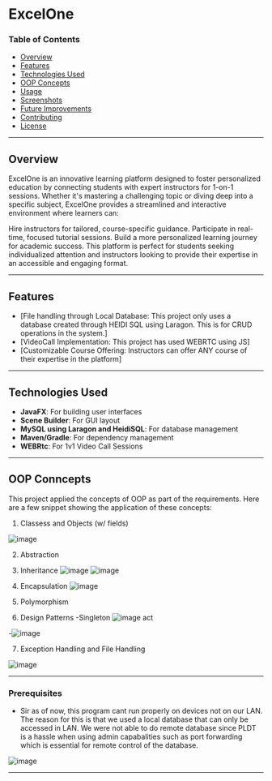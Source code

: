 # ExcelOne

### Table of Contents

- [Overview](#overview)
- [Features](#features)
- [Technologies Used](#technologies-used)
- [OOP Concepts](#concepts)
- [Usage](#usage)
- [Screenshots](#screenshots)
- [Future Improvements](#future-improvements)
- [Contributing](#contributing)
- [License](#license)

---

## Overview

ExcelOne is an innovative learning platform designed to foster personalized education by connecting students with expert instructors for 1-on-1 sessions. Whether it's mastering a challenging topic or diving deep into a specific subject, ExcelOne provides a streamlined and interactive environment where learners can:

Hire instructors for tailored, course-specific guidance.
Participate in real-time, focused tutorial sessions.
Build a more personalized learning journey for academic success.
This platform is perfect for students seeking individualized attention and instructors looking to provide their expertise in an accessible and engaging format.

---

## Features

- [File handling through Local Database: This project only uses a database created through HEIDI SQL using Laragon. This is for CRUD operations in the system.]
- [VideoCall Implementation: This project has used WEBRTC using JS]
- [Customizable Course Offering: Instructors can offer ANY course of their expertise in the platform]

---

## Technologies Used

- **JavaFX**: For building user interfaces
- **Scene Builder**: For GUI layout
- **MySQL using Laragon and HeidiSQL**: For database management
- **Maven/Gradle**: For dependency management
- **WEBRtc**: For 1v1 Video Call Sessions

---

## OOP Conncepts

This project applied the concepts of OOP as part of the requirements. Here are a few snippet showing the application of these concepts:

1. Classess and Objects (w/ fields) 

![image](https://github.com/user-attachments/assets/40fa819a-a051-4554-8a48-a3361ba3e80c)

2. Abstraction 


3. Inheritance
![image](https://github.com/user-attachments/assets/c2409b6d-e28c-4365-a7a0-04a611fde9f6)
![image](https://github.com/user-attachments/assets/2e3b53aa-4ae3-48fd-87c9-b505db8f31fc)

4. Encapsulation
![image](https://github.com/user-attachments/assets/f990c94c-3725-45b6-80eb-cae2e603e31d)

5. Polymorphism



6. Design Patterns
-Singleton
![image](https://github.com/user-attachments/assets/af668ca3-c1b5-4ee1-ad7f-db533707842b)
   act

-![image](https://github.com/user-attachments/assets/00ab9216-4e47-4821-a38f-87c6d80b638b)

7. Exception Handling and File Handling

![image](https://github.com/user-attachments/assets/59049910-8e79-486b-bfed-7ccc5d0be003)



---

### Prerequisites

- Sir as of now, this program cant run properly on devices not on our LAN. The reason for this is that we used a local database that can only be accessed in LAN. We were not able to do remote
database since PLDT is a hassle when using admin capabalities such as port forwarding which is essential for remote control of the database.

![image](https://github.com/user-attachments/assets/38313405-5528-4ab7-91df-2b92804a5bea)



---

